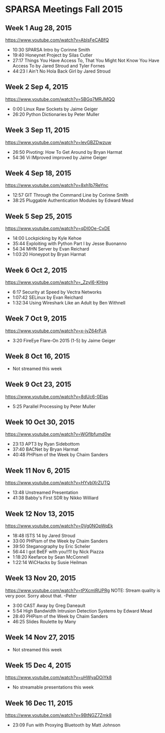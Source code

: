 SPARSA Meetings Fall 2015
=========================

Week 1 Aug 28, 2015
-------------------
https://www.youtube.com/watch?v=AblsFeCABfQ
* 10:30 SPARSA Intro by Corinne Smith
* 19:40 Honeynet Project by Silas Cutler
* 27:17 Things You Have Access To, That You Might Not Know You Have Access To by Jared Stroud and Tyler Fornes
* 44:23 I Ain't No Hola Back Girl by Jared Stroud

Week 2 Sep 4, 2015
------------------
https://www.youtube.com/watch?v=5BGq7MRJMQQ
* 0:00 Linux Raw Sockets by Jaime Geiger
* 26:20 Python Dictionaries by Peter Muller

Week 3 Sep 11, 2015
-------------------
https://www.youtube.com/watch?v=levGBZDwzuw
* 26:50 Pivoting: How To Get Around by Bryan Harmat
* 54:36 Vi IMproved improved by Jaime Geiger

Week 4 Sep 18, 2015
-------------------
https://www.youtube.com/watch?v=8xh1b7ReYnc
* 12:57 GIT Through the Command Line by Corinne Smith
* 38:25 Pluggable Authentication Modules by Edward Mead

Week 5 Sep 25, 2015
-------------------
https://www.youtube.com/watch?v=qDI0Oe-CxDE
* 14:00 Lockpicking by Kyle Kehoe
* 35:44 Exploiting with Python Part I by Jesse Buonanno
* 54:34 MHN Server by Evan Reichard
* 1:03:20 Honeypot by Bryan Harmat

Week 6 Oct 2, 2015
------------------
https://www.youtube.com/watch?v=_ZzyI6-KHng
* 6:17 Security at Speed by Vectra Networks
* 1:07:42 SELinux by Evan Reichard
* 1:32:34 Using Wireshark Like an Adult by Ben Withnell

Week 7 Oct 9, 2015
------------------
https://www.youtube.com/watch?v=x-jyZ64rPJA
* 3:20 FireEye Flare-On 2015 (1-5) by Jaime Geiger

Week 8 Oct 16, 2015
-------------------
* Not streamed this week

Week 9 Oct 23, 2015
-------------------
https://www.youtube.com/watch?v=8dUc6-0Elas
* 5:25 Parallel Processing by Peter Muller

Week 10 Oct 30, 2015
--------------------
https://www.youtube.com/watch?v=WGfIbfumd0w
* 23:13 APT3 by Ryan Sidebottom
* 37:40 BACNet by Bryan Harmat
* 40:48 PHPism of the Week by Chaim Sanders

Week 11 Nov 6, 2015
-------------------
https://www.youtube.com/watch?v=HYvblXrZUTQ
* 13:48 Unstreamed Presentation
* 41:38 Babby's First SDR by Nikko Williard

Week 12 Nov 13, 2015
--------------------
https://www.youtube.com/watch?v=0Vg0NOpWqEk
* 18:48 ISTS 14 by Jared Stroud
* 33:00 PHPism of the Week by Chaim Sanders
* 39:50 Steganography by Eric Scheler
* 56:44 I got BeEF with you!!1! by Nick Piazza
* 1:18:20 Keefarce by Sean McConnell
* 1:22:14 WiCHacks by Susie Heilman

Week 13 Nov 20, 2015
--------------------
https://www.youtube.com/watch?v=tPXcmlRUPRg
NOTE: Stream quality is very poor. Sorry about that. -Peter
* 3:00 CAST Away by Greg Daneault
* 5:54 High Bandwidth Intrusion Detection Systems by Edward Mead
* 28:40 PHPism of the Week by Chaim Sanders
* 46:25 Slides Roulette by Many

Week 14 Nov 27, 2015
--------------------
* Not streamed this week

Week 15 Dec 4, 2015
-------------------
https://www.youtube.com/watch?v=uHWyaDOiYk8
* No streamable presentations this week

Week 16 Dec 11, 2015
--------------------
https://www.youtube.com/watch?v=9BtNGZ7Zmk8
* 23:09 Fun with Proxying Bluetooth by Matt Johnson
